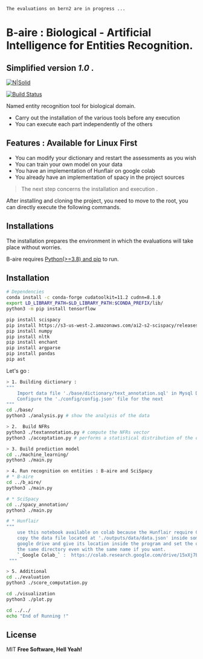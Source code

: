`The evaluations on bern2 are in progress ...`

# B-aire : Biological - Artificial Intelligence for Entities Recognition.
## Simplified version _1.0_ .

[![N|Solid](https://cldup.com/dTxpPi9lDf.thumb.png)](https://nodesource.com/products/nsolid)

[![Build Status](https://travis-ci.org/joemccann/dillinger.svg?branch=master)](https://travis-ci.org/joemccann/dillinger)

Named entity recognition tool for biological domain.
- Carry out the installation of the various tools before any execution
- You can execute each part independently of the others


## Features : Available for Linux First

- You can modify your dictionary and restart the assessments as you wish
- You can train your own model on your data
- You have an implementation of Hunflair on google colab
- You already have an implementation of spacy in the project sources

> The next step concerns the installation and execution .

After installing and cloning the project, you need to move to the root, you can directly execute the following commands.

## Installations 
The installation prepares the environment in which the evaluations will take place without worries.

B-aire requires [Python(>=3.8) and pip](https://pip.pypa.io/en/stable/installation/#get-pip-py) to run.

## Installation

```sh
# Dependencies
conda install -c conda-forge cudatoolkit=11.2 cudnn=8.1.0
export LD_LIBRARY_PATH=$LD_LIBRARY_PATH:$CONDA_PREFIX/lib/
python3 -m pip install tensorflow

pip install scispacy
pip install https://s3-us-west-2.amazonaws.com/ai2-s2-scispacy/releases/v0.5.1/en_ner_bionlp13cg_md-0.5.1.tar.gz
pip install numpy
pip install nltk
pip install enchant
pip install argparse
pip install pandas
pip ast
```

Let's go : 

```sh
> 1. Building dictionary :
""" 
    Import data file './base/dictionary/text_annotation.sql' in Mysql DBMS
    Configure the './config/config.json' file for the next
"""
cd ./base/
python3 ./analysis.py # show the analysis of the data

> 2.  Build NFRs
python3 ./textannotation.py # compute the NFRs vector
python3 ./acceptation.py # performs a statistical distribution of the dictionary data by their lengths

> 3. Build prediction model
cd ../machine_learning/
python3 ./main.py

> 4. Run recognition on entities : B-aire and SciSpacy
# * B-aire
cd ../b_aire/
python3 ./main.py

# * SciSpacy
cd ../spacy_annotation/
python3 ./main.py

# * Hunflair
""" 
    use this notebook available on colab because the Hunflair require CUDA environment :
    copy the data file located at './outputs/data/data.json' inside some folder in your 
    google drive and give its location inside the program and set the output to point inside 
    the same directory even with the same name if you want.
    `_Google Colab_` :  https://colab.research.google.com/drive/15xXj7BWPW5MwoYo9nQVNN-tZ3Du27RIG?usp=sharing
 """

> 5. Additional
cd ../evaluation
python3 ./score_computation.py

cd ./visualization
python3 ./plot.py

cd ../../
echo "End of Running !"
```

## License

MIT
**Free Software, Hell Yeah!**

